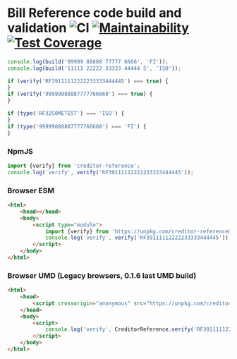 # Bill Reference code build and validation ![CI](https://github.com/mharj/creditor-reference/actions/workflows/main.yml/badge.svg) [![Maintainability](https://api.codeclimate.com/v1/badges/133d7273f46a087fba52/maintainability)](https://codeclimate.com/github/mharj/creditor-reference/maintainability) [![Test Coverage](https://api.codeclimate.com/v1/badges/6613d01045f626d38df7/test_coverage)](https://codeclimate.com/github/mharj/creditor-reference/test_coverage)


```javascript
console.log(build('99999 88888 77777 6666', 'FI'));
console.log(build('11111 22222 33333 44444 5', 'ISO'));

if (verify('RF39111112222233333444445') === true) {
}
if (verify('99999888887777766668') === true) {
}

if (type('RF32S0METE5T') === 'ISO') {
}
if (type('99999888887777766668') === 'FI') {
}
```

### NpmJS

```typescript
import {verify} from 'creditor-reference';
console.log('verify', verify('RF39111112222233333444445'));
```

### Browser ESM

```html
<html>
	<head></head>
	<body>
		<script type="module">
			import {verify} from 'https://unpkg.com/creditor-reference@latest/dist/index.mjs';
			console.log('verify', verify('RF39111112222233333444445'));
		</script>
	</body>
</html>
```

### Browser UMD (Legacy browsers, 0.1.6 last UMD build)

```html
<html>
	<head>
		<script crossorigin="anonymous" src="https://unpkg.com/creditor-reference@0.1.6/dist/umd/index.js"></script>
	</head>
	<body>
		<script>
			console.log('verify', CreditorReference.verify('RF39111112222233333444445'));
		</script>
	</body>
</html>
```

